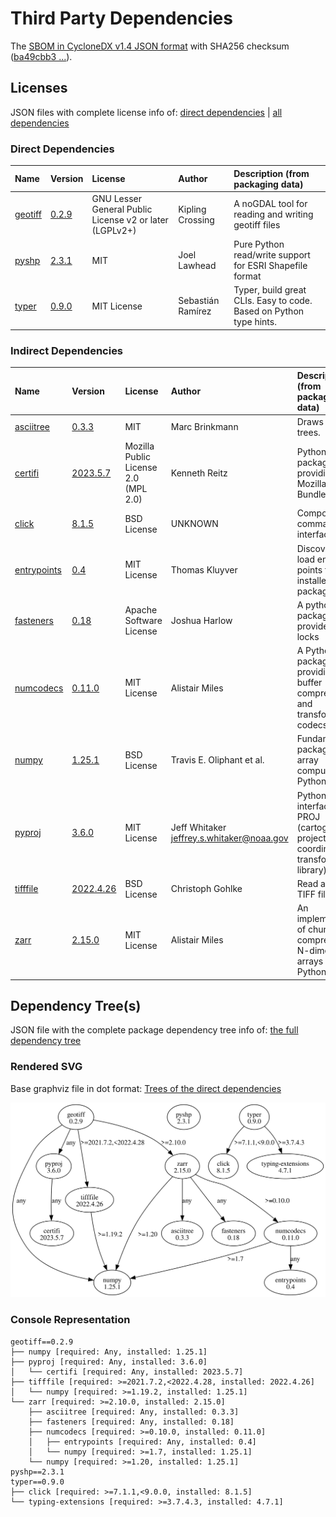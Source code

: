 # Third Party Dependencies

<!--[[[fill sbom_sha256()]]]-->
The [SBOM in CycloneDX v1.4 JSON format](https://git.sr.ht/~sthagen/attribuutit/blob/default/sbom/cdx.json) with SHA256 checksum ([ba49cbb3 ...](https://git.sr.ht/~sthagen/attribuutit/blob/default/sbom/cdx.json.sha256 "sha256:ba49cbb31dda31c7fe6f4b317d93fdafa5a281fcd0c6c1e0698d6bc330cf2836")).
<!--[[[end]]] (checksum: b7a02ac2886b9a597b554a5653dba6c3)-->
## Licenses 

JSON files with complete license info of: [direct dependencies](direct-dependency-licenses.json) | [all dependencies](all-dependency-licenses.json)

### Direct Dependencies

<!--[[[fill direct_dependencies_table()]]]-->
| Name                                                          | Version                                          | License                                                 | Author            | Description (from packaging data)                                  |
|:--------------------------------------------------------------|:-------------------------------------------------|:--------------------------------------------------------|:------------------|:-------------------------------------------------------------------|
| [geotiff](https://github.com/Open-Source-Agriculture/geotiff) | [0.2.9](https://pypi.org/project/geotiff/0.2.9/) | GNU Lesser General Public License v2 or later (LGPLv2+) | Kipling Crossing  | A noGDAL tool for reading and writing geotiff files                |
| [pyshp](https://github.com/GeospatialPython/pyshp)            | [2.3.1](https://pypi.org/project/pyshp/2.3.1/)   | MIT                                                     | Joel Lawhead      | Pure Python read/write support for ESRI Shapefile format           |
| [typer](https://github.com/tiangolo/typer)                    | [0.9.0](https://pypi.org/project/typer/0.9.0/)   | MIT License                                             | Sebastián Ramírez | Typer, build great CLIs. Easy to code. Based on Python type hints. |
<!--[[[end]]] (checksum: 5bfb89550cac75588bc9fe86aa43b9ce)-->

### Indirect Dependencies

<!--[[[fill indirect_dependencies_table()]]]-->
| Name                                                      | Version                                                   | License                              | Author                                      | Description (from packaging data)                                                          |
|:----------------------------------------------------------|:----------------------------------------------------------|:-------------------------------------|:--------------------------------------------|:-------------------------------------------------------------------------------------------|
| [asciitree](http://github.com/mbr/asciitree)              | [0.3.3](https://pypi.org/project/asciitree/0.3.3/)        | MIT                                  | Marc Brinkmann                              | Draws ASCII trees.                                                                         |
| [certifi](https://github.com/certifi/python-certifi)      | [2023.5.7](https://pypi.org/project/certifi/2023.5.7/)    | Mozilla Public License 2.0 (MPL 2.0) | Kenneth Reitz                               | Python package for providing Mozilla's CA Bundle.                                          |
| [click](https://palletsprojects.com/p/click/)             | [8.1.5](https://pypi.org/project/click/8.1.5/)            | BSD License                          | UNKNOWN                                     | Composable command line interface toolkit                                                  |
| [entrypoints](https://github.com/takluyver/entrypoints)   | [0.4](https://pypi.org/project/entrypoints/0.4/)          | MIT License                          | Thomas Kluyver                              | Discover and load entry points from installed packages.                                    |
| [fasteners](https://github.com/harlowja/fasteners)        | [0.18](https://pypi.org/project/fasteners/0.18/)          | Apache Software License              | Joshua Harlow                               | A python package that provides useful locks                                                |
| [numcodecs](https://github.com/zarr-developers/numcodecs) | [0.11.0](https://pypi.org/project/numcodecs/0.11.0/)      | MIT License                          | Alistair Miles                              | A Python package providing buffer compression and transformation codecs for use            |
| [numpy](https://www.numpy.org)                            | [1.25.1](https://pypi.org/project/numpy/1.25.1/)          | BSD License                          | Travis E. Oliphant et al.                   | Fundamental package for array computing in Python                                          |
| [pyproj](https://github.com/pyproj4/pyproj)               | [3.6.0](https://pypi.org/project/pyproj/3.6.0/)           | MIT License                          | Jeff Whitaker <jeffrey.s.whitaker@noaa.gov> | Python interface to PROJ (cartographic projections and coordinate transformations library) |
| [tifffile](https://www.lfd.uci.edu/~gohlke/)              | [2022.4.26](https://pypi.org/project/tifffile/2022.4.26/) | BSD License                          | Christoph Gohlke                            | Read and write TIFF files                                                                  |
| [zarr](https://github.com/zarr-developers/zarr-python)    | [2.15.0](https://pypi.org/project/zarr/2.15.0/)           | MIT License                          | Alistair Miles                              | An implementation of chunked, compressed, N-dimensional arrays for Python                  |
<!--[[[end]]] (checksum: 0ff9c7be3cbfafe340c93fd7dfdaab77)-->

## Dependency Tree(s)

JSON file with the complete package dependency tree info of: [the full dependency tree](package-dependency-tree.json)

### Rendered SVG

Base graphviz file in dot format: [Trees of the direct dependencies](package-dependency-tree.dot.txt)

<img src="./package-dependency-tree.svg" alt="Trees of the direct dependencies" title="Trees of the direct dependencies"/>

### Console Representation

<!--[[[fill dependency_tree_console_text()]]]-->
````console
geotiff==0.2.9
├── numpy [required: Any, installed: 1.25.1]
├── pyproj [required: Any, installed: 3.6.0]
│   └── certifi [required: Any, installed: 2023.5.7]
├── tifffile [required: >=2021.7.2,<2022.4.28, installed: 2022.4.26]
│   └── numpy [required: >=1.19.2, installed: 1.25.1]
└── zarr [required: >=2.10.0, installed: 2.15.0]
    ├── asciitree [required: Any, installed: 0.3.3]
    ├── fasteners [required: Any, installed: 0.18]
    ├── numcodecs [required: >=0.10.0, installed: 0.11.0]
    │   ├── entrypoints [required: Any, installed: 0.4]
    │   └── numpy [required: >=1.7, installed: 1.25.1]
    └── numpy [required: >=1.20, installed: 1.25.1]
pyshp==2.3.1
typer==0.9.0
├── click [required: >=7.1.1,<9.0.0, installed: 8.1.5]
└── typing-extensions [required: >=3.7.4.3, installed: 4.7.1]
````
<!--[[[end]]] (checksum: 845e1bd1dc89de3d4e6a4d29269c70c1)-->
